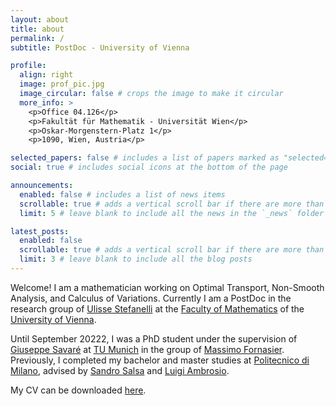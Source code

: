 ```yaml
---
layout: about
title: about
permalink: /
subtitle: PostDoc - University of Vienna

profile:
  align: right
  image: prof_pic.jpg
  image_circular: false # crops the image to make it circular
  more_info: >
    <p>Office 04.126</p>
    <p>Fakultät für Mathematik - Universität Wien</p>
    <p>Oskar-Morgenstern-Platz 1</p>
    <p>1090, Wien, Austria</p>

selected_papers: false # includes a list of papers marked as "selected={true}"
social: true # includes social icons at the bottom of the page

announcements:
  enabled: false # includes a list of news items
  scrollable: true # adds a vertical scroll bar if there are more than 3 news items
  limit: 5 # leave blank to include all the news in the `_news` folder

latest_posts:
  enabled: false
  scrollable: true # adds a vertical scroll bar if there are more than 3 new posts items
  limit: 3 # leave blank to include all the blog posts
---
```


Welcome! I am a mathematician working on Optimal Transport, Non-Smooth Analysis, and Calculus of Variations. Currently I am a PostDoc in the research group of [Ulisse Stefanelli](https://www.mat.univie.ac.at/~stefanelli/) at the [Faculty of Mathematics](https://mathematik.univie.ac.at/en/) of the [University of Vienna](https://www.univie.ac.at/en/).

Until September 20222, I was a PhD student under the supervision of [Giuseppe Savaré](https://faculty.unibocconi.eu/giuseppesavare/) at [TU Munich](https://www.tum.de/en/) in the group of [Massimo Fornasier](https://www.professoren.tum.de/en/fornasier-massimo). Previously, I completed my bachelor and master studies at [Politecnico di Milano](https://www.polimi.it/en/), advised by [Sandro Salsa](https://www.polimi.it/en/il-politecnico/storia-dellateneo/professors-emeriti-and-honorary/sandro-salsa) and [Luigi Ambrosio](https://www.sns.it/en/persona/luigi-ambrosio).

My CV can be downloaded [here](assets/pdf/civi.pdf).
